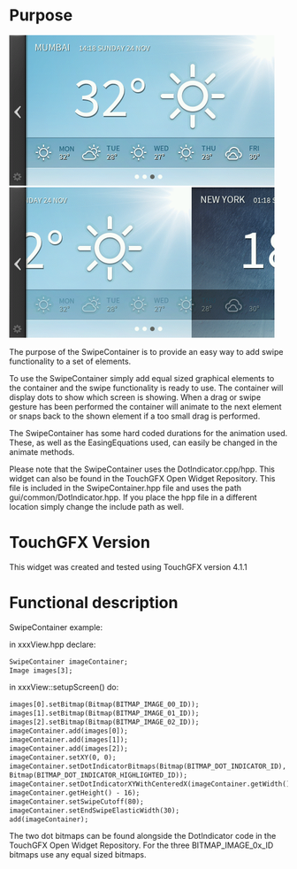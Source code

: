 Purpose
========

![example](screenshots/img00.bmp "Example")
![example](screenshots/img01.bmp "Example")

The purpose of the SwipeContainer is to provide an easy way to add swipe functionality to a set of elements. 

To use the SwipeContainer simply add equal sized graphical elements to the container and the swipe functionality is ready to use.
The container will display dots to show which screen is showing. When a drag or swipe gesture has been performed 
the container will animate to the next element or snaps back to the shown element if a too small drag is performed.

The SwipeContainer has some hard coded durations for the animation used. These, as well as the EasingEquations used, can easily be changed in the animate methods.  

Please note that the SwipeContainer uses the DotIndicator.cpp/hpp. This widget can also be found in the TouchGFX Open Widget Repository. This file is included in the SwipeContainer.hpp file and uses the path gui/common/DotIndicator.hpp. If you place the hpp file in a different location simply change the include path as well.

TouchGFX Version
=================

This widget was created and tested using TouchGFX version 4.1.1

Functional description
======================

SwipeContainer example:

in xxxView.hpp declare:

    SwipeContainer imageContainer;
    Image images[3];

in xxxView::setupScreen() do:

    images[0].setBitmap(Bitmap(BITMAP_IMAGE_00_ID));
    images[1].setBitmap(Bitmap(BITMAP_IMAGE_01_ID));
    images[2].setBitmap(Bitmap(BITMAP_IMAGE_02_ID));
    imageContainer.add(images[0]);
    imageContainer.add(images[1]);
    imageContainer.add(images[2]);
    imageContainer.setXY(0, 0);
    imageContainer.setDotIndicatorBitmaps(Bitmap(BITMAP_DOT_INDICATOR_ID), Bitmap(BITMAP_DOT_INDICATOR_HIGHLIGHTED_ID));
    imageContainer.setDotIndicatorXYWithCenteredX(imageContainer.getWidth()/2, imageContainer.getHeight() - 16);
    imageContainer.setSwipeCutoff(80);
    imageContainer.setEndSwipeElasticWidth(30);
    add(imageContainer);  
 
The two dot bitmaps can be found alongside the DotIndicator code in the TouchGFX Open Widget Repository. For the three BITMAP_IMAGE_0x_ID bitmaps use any equal sized bitmaps.